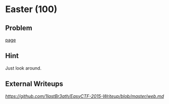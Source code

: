 # Easter (100)

## Problem

[page](https://www.easyctf.com/static/problems/easter/easter.html)

## Hint

Just look around.

## External Writeups

*https://github.com/1lastBr3ath/EasyCTF-2015-Writeup/blob/master/web.md*
